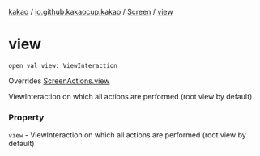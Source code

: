 [kakao](../../index.md) / [io.github.kakaocup.kakao](../index.md) / [Screen](index.md) / [view](./view.md)

# view

`open val view: ViewInteraction`

Overrides [ScreenActions.view](../-screen-actions/view.md)

ViewInteraction on which all actions are performed (root view by default)

### Property

`view` - ViewInteraction on which all actions are performed (root view by default)
